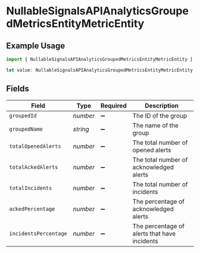 # NullableSignalsAPIAnalyticsGroupedMetricsEntityMetricEntity

## Example Usage

```typescript
import { NullableSignalsAPIAnalyticsGroupedMetricsEntityMetricEntity } from "firehydrant-typescript-sdk/models/components";

let value: NullableSignalsAPIAnalyticsGroupedMetricsEntityMetricEntity = {};
```

## Fields

| Field                                        | Type                                         | Required                                     | Description                                  |
| -------------------------------------------- | -------------------------------------------- | -------------------------------------------- | -------------------------------------------- |
| `groupedId`                                  | *number*                                     | :heavy_minus_sign:                           | The ID of the group                          |
| `groupedName`                                | *string*                                     | :heavy_minus_sign:                           | The name of the group                        |
| `totalOpenedAlerts`                          | *number*                                     | :heavy_minus_sign:                           | The total number of opened alerts            |
| `totalAckedAlerts`                           | *number*                                     | :heavy_minus_sign:                           | The total number of acknowledged alerts      |
| `totalIncidents`                             | *number*                                     | :heavy_minus_sign:                           | The total number of incidents                |
| `ackedPercentage`                            | *number*                                     | :heavy_minus_sign:                           | The percentage of acknowledged alerts        |
| `incidentsPercentage`                        | *number*                                     | :heavy_minus_sign:                           | The percentage of alerts that have incidents |
